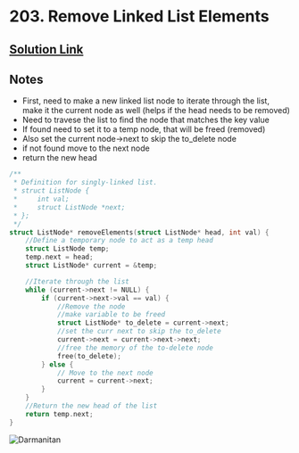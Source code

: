 # 203. Remove Linked List Elements

## [Solution Link](https://leetcode.com/submissions/detail/1439425220/)

## Notes

- First, need to make a new linked list node to iterate through the list, make it the current node as well (helps if the head needs to be removed)
- Need to travese the list to find the node that matches the key value
- If found need to set it to a temp node, that will be freed (removed)
- Also set the current node->next to skip the to_delete node
- if not found move to the next node
- return the new head

```c
/**
 * Definition for singly-linked list.
 * struct ListNode {
 *     int val;
 *     struct ListNode *next;
 * };
 */
struct ListNode* removeElements(struct ListNode* head, int val) {
    //Define a temporary node to act as a temp head
    struct ListNode temp;
    temp.next = head;
    struct ListNode* current = &temp;

    //Iterate through the list
    while (current->next != NULL) {
        if (current->next->val == val) {
            //Remove the node
            //make variable to be freed
            struct ListNode* to_delete = current->next;
            //set the curr next to skip the to_delete
            current->next = current->next->next;
            //free the memory of the to-delete node
            free(to_delete);
        } else {
            // Move to the next node
            current = current->next;
        }
    }
    //Return the new head of the list
    return temp.next;
}
```

![Darmanitan](https://projectpokemon.org/images/shiny-sprite/darmanitan.gif)